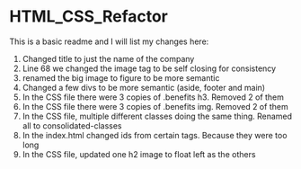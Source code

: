 # HTML_CSS_Refactor

This is a basic readme and I will list my changes here:
1. Changed title to just the name of the company
2. Line 68 we changed the image tag to be self closing for consistency
3. renamed the big image to figure to be more semantic
4. Changed a few divs to be more semantic (aside, footer and main)
5. In the CSS file there were 3 copies of .benefits h3. Removed 2 of them
6. In the CSS file there were 3 copies of .benefits img. Removed 2 of them
7. In the CSS file, multiple different classes doing the same thing. Renamed all to consolidated-classes
8. In the index.html changed ids from certain tags. Because they were too long
9. In the CSS file, updated one h2 image to float left as the others 